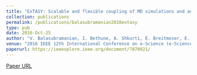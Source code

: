 ```yaml
---
title: "ExTASY: Scalable and flexible coupling of MD simulations and advanced sampling techniques"
collection: publications
permalink: /publications/balasubramanian2018extasy
type: pub
date: 2016-Oct-25
author: "V. Balasubramanian, I. Bethune, A. Shkurti, E. Breitmoser, E. Hruska, C. Clementi, C. Laughton and S. Jha"
venue: "2016 IEEE 12th International Conference on e-Science (e-Science)"
paperurl: https://ieeexplore.ieee.org/document/7870921/
---
```


[Paper URL](https://ieeexplore.ieee.org/document/7870921/)